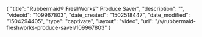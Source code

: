 {
    "title": "Rubbermaid&reg; FreshWorks&trade; Produce Saver",
    "description": "",
    "videoid": "109967803",
    "date_created": "1502518447",
    "date_modified": "1504294405",
    "type": "captivate",
    "layout": "video",
    "url": "\/v\/rubbermaid-freshworks-produce-saver\/109967803"
}